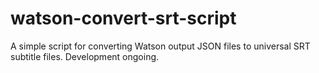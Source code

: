 # watson-convert-srt-script
A simple script for converting Watson output JSON files to universal SRT subtitle files. Development ongoing.
